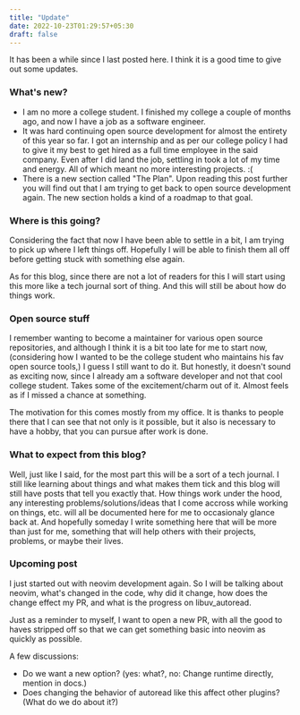 ```yaml
---
title: "Update"
date: 2022-10-23T01:29:57+05:30
draft: false
---
```


It has been a while since I last posted here. I think it is a good time to give out some updates.

### What's new?

- I am no more a college student. I finished my college a couple of months ago,
  and now I have a job as a software engineer.
- It was hard continuing open source development for almost the entirety of this
  year so far. I got an internship and as per our college policy I had to give it my
  best to get hired as a full time employee in the said company. Even after I did
  land the job, settling in took a lot of my time and energy. All of which meant
  no more interesting projects. :(
- There is a new section called "The Plan". Upon reading this post further you will
  find out that I am trying to get back to open source development again. The new
  section holds a kind of a roadmap to that goal. 

### Where is this going?

Considering the fact that now I have been able to settle in a bit, I am trying to pick
up where I left things off. Hopefully I will be able to finish them all off before getting
stuck with something else again.

As for this blog, since there are not a lot of readers for this I will start using this
more like a tech journal sort of thing. And this will still be about how do things work.

### Open source stuff

I remember wanting to become a maintainer for various open source repositories, and although
I think it is a bit too late for me to start now, (considering how I wanted to be the college
student who maintains his fav open source tools,) I guess I still want to do it. But honestly,
it doesn't sound as exciting now, since I already am a software developer and not that
cool college student. Takes some of the excitement/charm out of it. Almost feels as if I missed
a chance at something.

The motivation for this comes mostly from my office. It is thanks to people there that I can see
that not only is it possible, but it also is necessary to have a hobby, that you can pursue after
work is done.

### What to expect from this blog?

Well, just like I said, for the most part this will be a sort of a tech journal. I still like learning
about things and what makes them tick and this blog will still have posts that tell you exactly
that. How things work under the hood, any interesting problems/solutions/ideas that I come accross
while working on things, etc. will all be documented here for me to occasionaly glance back at. And
hopefully someday I write something here that will be more than just for me, something that will
help others with their projects, problems, or maybe their lives. 

### Upcoming post

I just started out with neovim development again. So I will be talking about neovim, what's changed in
the code, why did it change, how does the change effect my PR, and what is the progress on libuv_autoread.

Just as a reminder to myself, I want to open a new PR, with all the good to haves stripped off so that
we can get something basic into neovim as quickly as possible.

A few discussions:
- Do we want a new option? (yes: what?, no: Change runtime directly, mention in docs.)
- Does changing the behavior of autoread like this affect other plugins? (What do we do about it?)